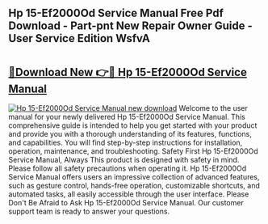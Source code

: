 ## Hp 15-Ef2000Od Service Manual Free Pdf Download - Part-pnt New Repair Owner Guide - User Service Edition WsfvA

# <h2><a href="http://bc32485.oget.top/?id=Hp+15-Ef2000Od+Service+Manual">🔗Download New 👉🔴 Hp 15-Ef2000Od Service Manual</a></h2>

[![Hp 15-Ef2000Od Service Manual new download](https://i.imgur.com/5g1atiW.png)](http://bc32485.oget.top/?id=Hp+15-Ef2000Od+Service+Manual)
Welcome to the user manual for your newly delivered Hp 15-Ef2000Od Service Manual. This comprehensive guide is intended to help you get started with your product and provide you with a thorough understanding of its features, functions, and capabilities. You will find step-by-step instructions for installation, operation, maintenance, and troubleshooting. Safety First Hp 15-Ef2000Od Service Manual, Always This product is designed with safety in mind. Please follow all safety precautions when operating it. Hp 15-Ef2000Od Service Manual offers users an impressive collection of advanced features, such as gesture control, hands-free operation, customizable shortcuts, and automated tasks, all easily accessible through the user interface. Please Don't Be Afraid to Ask Hp 15-Ef2000Od Service Manual. Our customer support team is ready to answer your questions.
